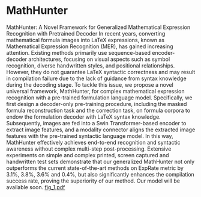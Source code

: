 # MathHunter
MathHunter: A Novel Framework for Generalized Mathematical Expression Recognition with Pretrained Decoder
In recent years, converting mathematical formula images into LaTeX expressions, known as Mathematical Expression Recognition (MER), has gained increasing attention. Existing methods primarily use sequence-based encoder-decoder architectures, focusing on visual aspects such as symbol recognition, diverse handwritten styles, and positional relationships. However, they do not guarantee LaTeX syntactic correctness and may result in compilation failure due to the lack of guidance from syntax knowledge during the decoding stage. To tackle this issue, we propose a novel universal framework, MathHunter, for complex mathematical expression recognition with a pre-trained formulation language model. Specifically, we first design a decoder-only pre-training procedure, including the masked formula reconstruction task and the correction task, on formula corpora to endow the formulation decoder with LaTeX syntax knowledge. Subsequently, images are fed into a Swin Transformer-based encoder to extract image features, and a modality connector aligns the extracted image features with the pre-trained syntactic language model. In this way, MathHunter effectively achieves end-to-end recognition and syntactic awareness without complex multi-step post-processing.
Extensive experiments on simple and complex printed, screen captured and handwritten test sets demonstrate that our generalized MathHunter not only outperforms the current state-of-the-art methods on ExpRate metric by 3.1\%, 3.8\%, 3.6\% and 0.4\%, but also significantly enhances the compilation success rate, proving the superiority of our method. Our model will be available soon.
[fig_1.pdf](https://github.com/user-attachments/files/20182265/fig_1.pdf)
